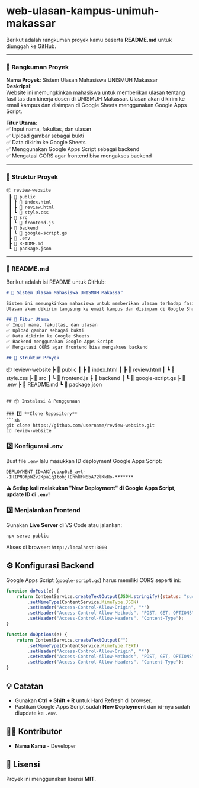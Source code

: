 # web-ulasan-kampus-unimuh-makassar
Berikut adalah rangkuman proyek kamu beserta **README.md** untuk diunggah ke GitHub. 

---

### **📌 Rangkuman Proyek**
**Nama Proyek**: Sistem Ulasan Mahasiswa UNISMUH Makassar  
**Deskripsi**:  
Website ini memungkinkan mahasiswa untuk memberikan ulasan tentang fasilitas dan kinerja dosen di UNISMUH Makassar. Ulasan akan dikirim ke email kampus dan disimpan di Google Sheets menggunakan Google Apps Script.  

**Fitur Utama**:  
✅ Input nama, fakultas, dan ulasan  
✅ Upload gambar sebagai bukti  
✅ Data dikirim ke Google Sheets  
✅ Menggunakan Google Apps Script sebagai backend  
✅ Mengatasi CORS agar frontend bisa mengakses backend  

---

### **📂 Struktur Proyek**
```
📦 review-website
 ┣ 📂 public
 ┃ ┣ 📜 index.html
 ┃ ┣ 📜 review.html
 ┃ ┗ 📜 style.css
 ┣ 📂 src
 ┃ ┗ 📜 frontend.js
 ┣ 📂 backend
 ┃ ┗ 📜 google-script.gs
 ┣ 📜 .env
 ┣ 📜 README.md
 ┗ 📜 package.json
```

---

### **📜 README.md**
Berikut adalah isi README untuk GitHub:  

```markdown
# 📌 Sistem Ulasan Mahasiswa UNISMUH Makassar

Sistem ini memungkinkan mahasiswa untuk memberikan ulasan terhadap fasilitas dan kinerja dosen di UNISMUH Makassar.  
Ulasan akan dikirim langsung ke email kampus dan disimpan di Google Sheets menggunakan Google Apps Script.

## 🚀 Fitur Utama
✅ Input nama, fakultas, dan ulasan  
✅ Upload gambar sebagai bukti  
✅ Data dikirim ke Google Sheets  
✅ Backend menggunakan Google Apps Script  
✅ Mengatasi CORS agar frontend bisa mengakses backend  

## 📂 Struktur Proyek
```
📦 review-website
 ┣ 📂 public
 ┃ ┣ 📜 index.html
 ┃ ┣ 📜 review.html
 ┃ ┗ 📜 style.css
 ┣ 📂 src
 ┃ ┗ 📜 frontend.js
 ┣ 📂 backend
 ┃ ┗ 📜 google-script.gs
 ┣ 📜 .env
 ┣ 📜 README.md
 ┗ 📜 package.json
```

## 📦 Instalasi & Penggunaan

### 1️⃣ **Clone Repository**
```sh
git clone https://github.com/username/review-website.git
cd review-website
```

### 2️⃣ **Konfigurasi .env**
Buat file `.env` lalu masukkan ID deployment Google Apps Script:
```
DEPLOYMENT_ID=AKfycbxp0cB_ayt--1HIPNOfpW2vJKpa1q1tohjlEhhHfN6bA72lKkHo-*******
```
**⚠️ Setiap kali melakukan "New Deployment" di Google Apps Script, update ID di `.env`!**

### 3️⃣ **Menjalankan Frontend**
Gunakan **Live Server** di VS Code atau jalankan:
```sh
npx serve public
```
Akses di browser: `http://localhost:3000`

## ⚙️ **Konfigurasi Backend**
Google Apps Script (`google-script.gs`) harus memiliki CORS seperti ini:
```javascript
function doPost(e) {
    return ContentService.createTextOutput(JSON.stringify({status: "success"}))
        .setMimeType(ContentService.MimeType.JSON)
        .setHeader("Access-Control-Allow-Origin", "*")
        .setHeader("Access-Control-Allow-Methods", "POST, GET, OPTIONS")
        .setHeader("Access-Control-Allow-Headers", "Content-Type");
}

function doOptions(e) {
    return ContentService.createTextOutput("")
        .setMimeType(ContentService.MimeType.TEXT)
        .setHeader("Access-Control-Allow-Origin", "*")
        .setHeader("Access-Control-Allow-Methods", "POST, GET, OPTIONS")
        .setHeader("Access-Control-Allow-Headers", "Content-Type");
}
```

## 💡 Catatan
- Gunakan **Ctrl + Shift + R** untuk Hard Refresh di browser.
- Pastikan Google Apps Script sudah **New Deployment** dan id-nya sudah diupdate ke `.env`.

## 👨‍💻 Kontributor
- **Nama Kamu** - Developer

## 📄 Lisensi
Proyek ini menggunakan lisensi **MIT**.
```

